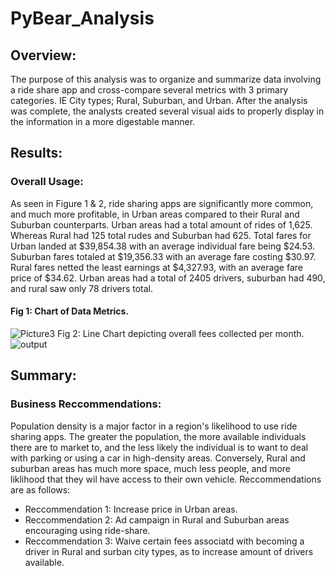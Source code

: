 # PyBear_Analysis

## Overview:
The purpose of this analysis was to organize and summarize data involving a ride share app and cross-compare several metrics with 3 primary categories. IE City types; Rural, Suburban, and Urban. After the analysis was complete, the analysts created several visual aids to properly display in the information in a more digestable manner. 


## Results:

### Overall Usage:
As seen in Figure 1 & 2, ride sharing apps are significantly more common, and much more profitable, in Urban areas compared to their Rural and Suburban counterparts. Urban areas had a total amount of rides of 1,625. Whereas Rural had 125 total rudes and Suburban had 625. Total fares for Urban landed at $39,854.38 with an average individual fare being $24.53. Suburban fares totaled at $19,356.33 with an average fare costing $30.97. Rural fares netted the least earnings at $4,327.93, with an average fare price of $34.62. Urban areas had a total of 2405 drivers, suburban had 490, and rural saw only 78 drivers total. 

#### Fig 1: Chart of Data Metrics.
![Picture3](https://user-images.githubusercontent.com/90812456/138501253-fe997f26-c1e9-43de-bd9c-f68bd297e229.png)
Fig 2: Line Chart depicting overall fees collected per month. 
![output](https://user-images.githubusercontent.com/90812456/138501044-969721cc-3830-4cc2-9f65-78d27295fedc.png)

## Summary:

### Business Reccommendations:
Population density is a major factor in a region's likelihood to use ride sharing apps. The greater the population, the more available individuals there are to market to, and the less likely the individual is to want to deal with parking or using a car in high-density areas. Conversely, Rural and suburban areas has much more space, much less people, and more liklihood that they wil have access to their own vehicle. Reccommendations are as follows:

*  Reccommendation 1: Increase price in Urban areas.
*  Reccommendation 2: Ad campaign in Rural and Suburban areas encouraging using ride-share.
*  Reccommendation 3: Waive certain fees associatd with becoming a driver in Rural and surban city types, as to increase amount of drivers available. 
